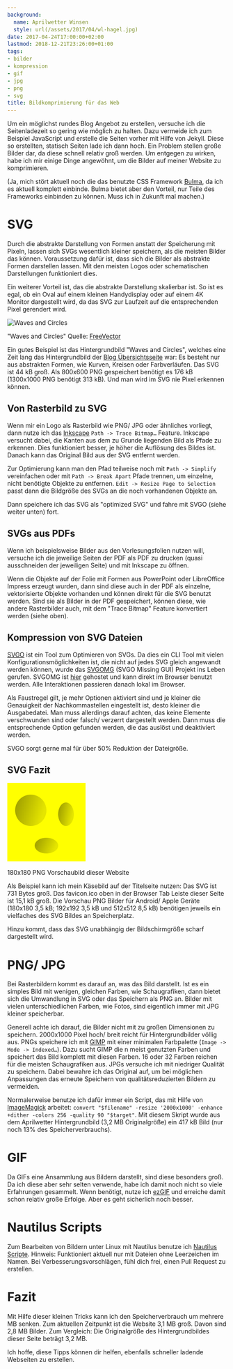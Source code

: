 ```yaml
---
background:
  name: Aprilwetter Winsen
  style: url(/assets/2017/04/wl-hagel.jpg)
date: 2017-04-24T17:00:00+02:00
lastmod: 2018-12-21T23:26:00+01:00
tags:
- bilder
- kompression
- gif
- jpg
- png
- svg
title: Bildkomprimierung für das Web
---
```


Um ein möglichst rundes Blog Angebot zu erstellen, versuche ich die Seitenladezeit so gering wie möglich zu halten.
Dazu vermeide ich zum Beispiel JavaScript und erstelle die Seiten vorher mit Hilfe von Jekyll.
Diese so erstellten, statisch Seiten lade ich dann hoch.
Ein Problem stellen große Bilder dar, da diese schnell relativ groß werden.
Um entgegen zu wirken, habe ich mir einige Dinge angewöhnt, um die Bilder auf meiner Website zu komprimieren.

(Ja, mich stört aktuell noch die das benutzte CSS Framework [Bulma](//bulma.io), da ich es aktuell komplett einbinde.
Bulma bietet aber den Vorteil, nur Teile des Frameworks einbinden zu können.
Muss ich in Zukunft mal machen.)

# SVG

Durch die abstrakte Darstellung von Formen anstatt der Speicherung mit Pixeln, lassen sich SVGs wesentlich kleiner speichern, als die meisten Bilder das können.
Voraussetzung dafür ist, dass sich die Bilder als abstrakte Formen darstellen lassen.
Mit den meisten Logos oder schematischen Darstellungen funktioniert dies.

Ein weiterer Vorteil ist, das die abstrakte Darstellung skalierbar ist.
So ist es egal, ob ein Oval auf einem kleinen Handydisplay oder auf einem 4K Monitor dargestellt wird, da das SVG zur Laufzeit auf die entsprechenden Pixel gerendert wird.

![Waves and Circles](/assets/2017/03/waves-and-circles.svg)

"Waves and Circles" Quelle: [FreeVector](http://www.freevector.com/waves-and-circles)

Ein gutes Beispiel ist das Hintergrundbild "Waves and Circles", welches eine Zeit lang das Hintergrundbild der [Blog Übersichtsseite](/blog) war: Es besteht nur aus abstrakten Formen, wie Kurven, Kreisen oder Farbverläufen.
Das SVG ist 44 kB groß.
Als 800x600 PNG gespeichert benötigt es 176 kB (1300x1000 PNG benötigt 313 kB).
Und man wird im SVG nie Pixel erkennen können.


## Von Rasterbild zu SVG

Wenn mir ein Logo als Rasterbild wie PNG/ JPG oder ähnliches vorliegt, dann nutze ich das [Inkscape](//inkscape.org) `Path -> Trace Bitmap…` Feature.
Inkscape versucht dabei, die Kanten aus dem zu Grunde liegenden Bild als Pfade zu erkennen.
Dies funktioniert besser, je höher die Auflösung des Bildes ist.
Danach kann das Original Bild aus der SVG entfernt werden.

Zur Optimierung kann man den Pfad teilweise noch mit `Path -> Simplify` vereinfachen oder mit `Path -> Break Apart` Pfade trennen, um einzelne, nicht benötigte Objekte zu entfernen.
`Edit -> Resize Page to Selection` passt dann die Bildgröße des SVGs an die noch vorhandenen Objekte an.

Dann speichere ich das SVG als "optimized SVG" und fahre mit SVGO (siehe weiter unten) fort.

## SVGs aus PDFs

Wenn ich beispielsweise Bilder aus den Vorlesungsfolien nutzen will, versuche ich die jeweilige Seiten der PDF als PDF zu drucken (quasi ausschneiden der jeweiligen Seite) und mit Inkscape zu öffnen.

Wenn die Objekte auf der Folie mit Formen aus PowerPoint oder LibreOffice Impress erzeugt wurden, dann sind diese auch in der PDF als einzelne, vektorisierte Objekte vorhanden und können direkt für die SVG benutzt werden.
Sind sie als Bilder in der PDF gespeichert, können diese, wie andere Rasterbilder auch, mit dem "Trace Bitmap" Feature konvertiert werden (siehe oben).

## Kompression von SVG Dateien

[SVGO](//github.com/svg/svgo) ist ein Tool zum Optimieren von SVGs.
Da dies ein CLI Tool mit vielen Konfigurationsmöglichkeiten ist, die nicht auf jedes SVG gleich angewandt werden können, wurde das [SVGOMG](//github.com/jakearchibald/svgomg) (SVGO Missing GUI) Projekt ins Leben gerufen.
SVGOMG ist [hier](//jakearchibald.github.io/svgomg/) gehostet und kann direkt im Browser benutzt werden.
Alle Interaktionen passieren danach lokal im Browser.

Als Faustregel gilt, je mehr Optionen aktiviert sind und je kleiner die Genauigkeit der Nachkommastellen eingestellt ist, desto kleiner die Ausgabedatei.
Man muss allerdings darauf achten, das keine Elemente verschwunden sind oder falsch/ verzerrt dargestellt werden.
Dann muss die entsprechende Option gefunden werden, die das auslöst und deaktiviert werden.

SVGO sorgt gerne mal für über 50% Reduktion der Dateigröße.

## SVG Fazit

![Käsebild Avatar](/apple-touch-icon.png)

180x180 PNG Vorschaubild dieser Website

Als Beispiel kann ich mein Käsebild auf der Titelseite nutzen: Das SVG ist 731 Bytes groß.
Das favicon.ico oben in der Browser Tab Leiste dieser Seite ist 15,1 kB groß.
Die Vorschau PNG Bilder für Android/ Apple Geräte (180x180 3,5 kB; 192x192 3,5 kB und 512x512 8,5 kB) benötigen jeweils ein vielfaches des SVG Bildes an Speicherplatz.

Hinzu kommt, dass das SVG unabhängig der Bildschirmgröße scharf dargestellt wird.

# PNG/ JPG

Bei Rasterbildern kommt es darauf an, was das Bild darstellt.
Ist es ein simples Bild mit wenigen, gleichen Farben, wie Schaugrafiken, dann bietet sich die Umwandlung in SVG oder das Speichern als PNG an.
Bilder mit vielen unterschiedlichen Farben, wie Fotos, sind eigentlich immer mit JPG kleiner speicherbar.

Generell achte ich darauf, die Bilder nicht mit zu großen Dimensionen zu speichern.
2000x1000 Pixel hoch/ breit reicht für Hintergrundbilder völlig aus.
PNGs speichere ich mit [GIMP](//gimp.org) mit einer minimalen Farbpalette (`Image -> Mode -> Indexed…`).
Dazu sucht GIMP die n meist genutzten Farben und speichert das Bild komplett mit diesen Farben.
16 oder 32 Farben reichen für die meisten Schaugrafiken aus.
JPGs versuche ich mit niedriger Qualität zu speichern.
Dabei bewahre ich das Original auf, um bei möglichen Anpassungen das erneute Speichern von qualitätsreduzierten Bildern zu vermeiden.

Normalerweise benutze ich dafür immer ein Script, das mit Hilfe von [ImageMagick](//imagemagick.org) arbeitet: `convert "$filename" -resize '2000x1000' -enhance +dither -colors 256 -quality 90 "$target"`.
Mit diesem Skript wurde aus dem Aprilwetter Hintergrundbild (3,2 MB Originalgröße) ein 417 kB Bild (nur noch 13% des Speicherverbrauchs).

# GIF

Da GIFs eine Ansammlung aus Bildern darstellt, sind diese besonders groß.
Da ich diese aber sehr selten verwende, habe ich damit noch nicht so viele Erfahrungen gesammelt.
Wenn benötigt, nutze ich [ezGIF](//ezgif.com/) und erreiche damit schon relativ große Erfolge.
Aber es geht sicherlich noch besser.

# Nautilus Scripts

Zum Bearbeiten von Bildern unter Linux mit Nautilus benutze ich [Nautilus Scripte](//github.com/EdJoPaTo/LinuxScripts/tree/master/Applications/NautilusScripts).
Hinweis: Funktioniert aktuell nur mit Dateien ohne Leerzeichen im Namen.
Bei Verbesserungsvorschlägen, fühl dich frei, einen Pull Request zu erstellen.

# Fazit

Mit Hilfe dieser kleinen Tricks kann ich den Speicherverbrauch um mehrere MB senken.
Zum aktuellen Zeitpunkt ist die Website 3,1 MB groß.
Davon sind 2,8 MB Bilder.
Zum Vergleich: Die Originalgröße des Hintergrundbildes dieser Seite beträgt 3,2 MB.

Ich hoffe, diese Tipps können dir helfen, ebenfalls schneller ladende Webseiten zu erstellen.
